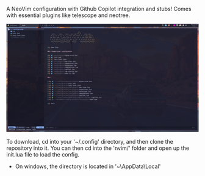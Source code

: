 A NeoVim configuration with Github Copilot integration and stubs! Comes with essential plugins like telescope and neotree.

![alt text](https://github.com/AlephKnot2599/nvim/blob/master/neomenu.png)

To download, cd into your '~/.config' directory, and then clone the repository into it. You can then cd into the 'nvim/' folder and open up the init.lua file to load the config.

* On windows, the directory is located in '~\AppData\Local\'
